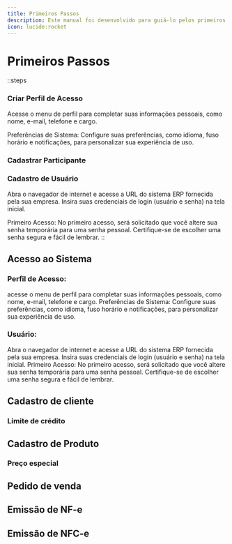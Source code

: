 ```yaml
---
title: Primeiros Passos
description: Este manual foi desenvolvido para guiá-lo pelos primeiros passos essenciais para utilizar o sistema de forma eficiente e aproveitar ao máximo suas funcionalidades. Siga estas instruções iniciais para configurar e começar a usar o ERP.
icon: lucide:rocket
---
```


# Primeiros Passos

::steps
  ### Criar Perfil de Acesso

Acesse o menu de perfil para completar suas informações pessoais, como nome, e-mail, telefone e cargo.

Preferências de Sistema: Configure suas preferências, como idioma, fuso horário e notificações, para personalizar sua experiência de uso.


  ### Cadastrar Participante 


  ### Cadastro de Usuário

Abra o navegador de internet e acesse a URL do sistema ERP fornecida pela sua empresa. Insira suas credenciais de login (usuário e senha) na tela inicial. 

Primeiro Acesso: No primeiro acesso, será solicitado que você altere sua senha temporária para uma senha pessoal. Certifique-se de escolher uma senha segura e fácil de lembrar.
::

## Acesso ao Sistema

### Perfil de Acesso: 
acesse o menu de perfil para completar suas informações pessoais, como nome, e-mail, telefone e cargo.
Preferências de Sistema: Configure suas preferências, como idioma, fuso horário e notificações, para personalizar sua experiência de uso.

### Usuário: 
Abra o navegador de internet e acesse a URL do sistema ERP fornecida pela sua empresa. Insira suas credenciais de login (usuário e senha) na tela inicial.
Primeiro Acesso: No primeiro acesso, será solicitado que você altere sua senha temporária para uma senha pessoal. Certifique-se de escolher uma senha segura e fácil de lembrar.

## Cadastro de cliente

### Limite de crédito

## Cadastro de Produto

### Preço especial

## Pedido de venda

## Emissão de NF-e

## Emissão de NFC-e
